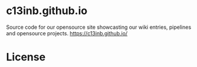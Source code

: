 # c13inb.github.io
Source code for our opensource site showcasting our wiki entries, pipelines and opensource projects.
https://c13inb.github.io/

# License
